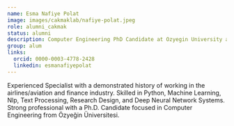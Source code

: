 ```yaml
---
name: Esma Nafiye Polat
image: images/cakmaklab/nafiye-polat.jpeg
role: alumni_cakmak
status: alumni
description: Computer Engineering PhD Candidate at Ozyegin University and Senior NLP Researcher at Afiniti, Istanbul
group: alum
links:
  orcid: 0000-0003-4778-2428
  linkedin: esmanafiyepolat
---
```


Experienced Specialist with a demonstrated history of working in the airlines/aviation and finance industry. Skilled in Python, Machine Learning, Nlp, Text Processing, Research Design, and Deep Neural Network Systems. Strong professional with a Ph.D. Candidate focused in Computer Engineering from Özyeğin Üniversitesi.